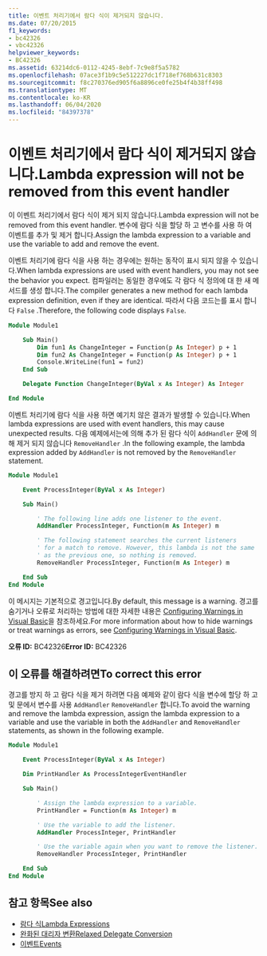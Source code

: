 ```yaml
---
title: 이벤트 처리기에서 람다 식이 제거되지 않습니다.
ms.date: 07/20/2015
f1_keywords:
- bc42326
- vbc42326
helpviewer_keywords:
- BC42326
ms.assetid: 63214dc6-0112-4245-8ebf-7c9e8f5a5782
ms.openlocfilehash: 07ace3f1b9c5e512227dc1f718ef768b631c8303
ms.sourcegitcommit: f8c270376ed905f6a8896ce0fe25b4f4b38ff498
ms.translationtype: MT
ms.contentlocale: ko-KR
ms.lasthandoff: 06/04/2020
ms.locfileid: "84397378"
---
```

# <a name="lambda-expression-will-not-be-removed-from-this-event-handler"></a><span data-ttu-id="a74c0-102">이벤트 처리기에서 람다 식이 제거되지 않습니다.</span><span class="sxs-lookup"><span data-stu-id="a74c0-102">Lambda expression will not be removed from this event handler</span></span>

<span data-ttu-id="a74c0-103">이 이벤트 처리기에서 람다 식이 제거 되지 않습니다.</span><span class="sxs-lookup"><span data-stu-id="a74c0-103">Lambda expression will not be removed from this event handler.</span></span> <span data-ttu-id="a74c0-104">변수에 람다 식을 할당 하 고 변수를 사용 하 여 이벤트를 추가 및 제거 합니다.</span><span class="sxs-lookup"><span data-stu-id="a74c0-104">Assign the lambda expression to a variable and use the variable to add and remove the event.</span></span>

<span data-ttu-id="a74c0-105">이벤트 처리기에 람다 식을 사용 하는 경우에는 원하는 동작이 표시 되지 않을 수 있습니다.</span><span class="sxs-lookup"><span data-stu-id="a74c0-105">When lambda expressions are used with event handlers, you may not see the behavior you expect.</span></span> <span data-ttu-id="a74c0-106">컴파일러는 동일한 경우에도 각 람다 식 정의에 대 한 새 메서드를 생성 합니다.</span><span class="sxs-lookup"><span data-stu-id="a74c0-106">The compiler generates a new method for each lambda expression definition, even if they are identical.</span></span> <span data-ttu-id="a74c0-107">따라서 다음 코드는를 표시 합니다 `False` .</span><span class="sxs-lookup"><span data-stu-id="a74c0-107">Therefore, the following code displays `False`.</span></span>

```vb
Module Module1

    Sub Main()
        Dim fun1 As ChangeInteger = Function(p As Integer) p + 1
        Dim fun2 As ChangeInteger = Function(p As Integer) p + 1
        Console.WriteLine(fun1 = fun2)
    End Sub

    Delegate Function ChangeInteger(ByVal x As Integer) As Integer

End Module
```

<span data-ttu-id="a74c0-108">이벤트 처리기에 람다 식을 사용 하면 예기치 않은 결과가 발생할 수 있습니다.</span><span class="sxs-lookup"><span data-stu-id="a74c0-108">When lambda expressions are used with event handlers, this may cause unexpected results.</span></span> <span data-ttu-id="a74c0-109">다음 예제에서는에 의해 추가 된 람다 식이 `AddHandler` 문에 의해 제거 되지 않습니다 `RemoveHandler` .</span><span class="sxs-lookup"><span data-stu-id="a74c0-109">In the following example, the lambda expression added by `AddHandler` is not removed by the `RemoveHandler` statement.</span></span>

```vb
Module Module1

    Event ProcessInteger(ByVal x As Integer)

    Sub Main()

        ' The following line adds one listener to the event.
        AddHandler ProcessInteger, Function(m As Integer) m

        ' The following statement searches the current listeners
        ' for a match to remove. However, this lambda is not the same
        ' as the previous one, so nothing is removed.
        RemoveHandler ProcessInteger, Function(m As Integer) m

    End Sub
End Module
```

<span data-ttu-id="a74c0-110">이 메시지는 기본적으로 경고입니다.</span><span class="sxs-lookup"><span data-stu-id="a74c0-110">By default, this message is a warning.</span></span> <span data-ttu-id="a74c0-111">경고를 숨기거나 오류로 처리하는 방법에 대한 자세한 내용은 [Configuring Warnings in Visual Basic](/visualstudio/ide/configuring-warnings-in-visual-basic)을 참조하세요.</span><span class="sxs-lookup"><span data-stu-id="a74c0-111">For more information about how to hide warnings or treat warnings as errors, see [Configuring Warnings in Visual Basic](/visualstudio/ide/configuring-warnings-in-visual-basic).</span></span>

<span data-ttu-id="a74c0-112">**오류 ID:** BC42326</span><span class="sxs-lookup"><span data-stu-id="a74c0-112">**Error ID:** BC42326</span></span>

## <a name="to-correct-this-error"></a><span data-ttu-id="a74c0-113">이 오류를 해결하려면</span><span class="sxs-lookup"><span data-stu-id="a74c0-113">To correct this error</span></span>

<span data-ttu-id="a74c0-114">경고를 방지 하 고 람다 식을 제거 하려면 다음 예제와 같이 람다 식을 변수에 할당 하 고 및 문에서 변수를 사용 `AddHandler` `RemoveHandler` 합니다.</span><span class="sxs-lookup"><span data-stu-id="a74c0-114">To avoid the warning and remove the lambda expression, assign the lambda expression to a variable and use the variable in both the `AddHandler` and `RemoveHandler` statements, as shown in the following example.</span></span>

```vb
Module Module1

    Event ProcessInteger(ByVal x As Integer)

    Dim PrintHandler As ProcessIntegerEventHandler

    Sub Main()

        ' Assign the lambda expression to a variable.
        PrintHandler = Function(m As Integer) m

        ' Use the variable to add the listener.
        AddHandler ProcessInteger, PrintHandler

        ' Use the variable again when you want to remove the listener.
        RemoveHandler ProcessInteger, PrintHandler

    End Sub
End Module
```

## <a name="see-also"></a><span data-ttu-id="a74c0-115">참고 항목</span><span class="sxs-lookup"><span data-stu-id="a74c0-115">See also</span></span>

- [<span data-ttu-id="a74c0-116">람다 식</span><span class="sxs-lookup"><span data-stu-id="a74c0-116">Lambda Expressions</span></span>](../../programming-guide/language-features/procedures/lambda-expressions.md)
- [<span data-ttu-id="a74c0-117">완화된 대리자 변환</span><span class="sxs-lookup"><span data-stu-id="a74c0-117">Relaxed Delegate Conversion</span></span>](../../programming-guide/language-features/delegates/relaxed-delegate-conversion.md)
- [<span data-ttu-id="a74c0-118">이벤트</span><span class="sxs-lookup"><span data-stu-id="a74c0-118">Events</span></span>](../../programming-guide/language-features/events/index.md)
